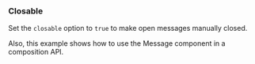 ### Closable

Set the `closable` option to `true` to make open messages manually closed.

Also, this example shows how to use the Message component in a composition API.
